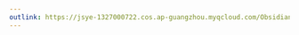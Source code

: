 ```yaml
---
outlink: https://jsye-1327000722.cos.ap-guangzhou.myqcloud.com/Obsidian/tim-stief-YFFGkE3y4F8-unsplash.jpg
---
```

